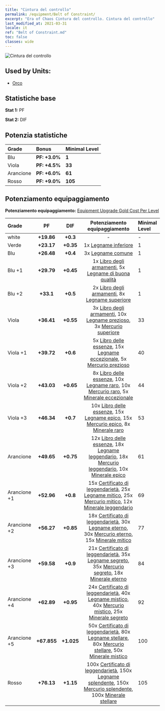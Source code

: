 ```yaml
---
title: "Cintura del controllo"
permalink: /equipment/Belt of Constraint/
excerpt: "Era of Chaos Cintura del controllo. Cintura del controllo"
last_modified_at: 2021-03-31
locale: it
ref: "Belt of Constraint.md"
toc: false
classes: wide
---
```


  ![Cintura del controllo](/images/e/e_4032.png)

## Used by Units:

* [Orco](/it/units/Orc/) 


## Statistiche base
 **Stat 1:** PF

 **Stat 2:** DIF

## Potenzia statistiche

  |     Grade    |   Bonus | Minimal Level | 
  |:-------------|:--------|:--------------| 
  | Blu | **PF: +3.0%** | **1** | 
  | Viola | **PF: +4.5%** | **33** | 
  | Arancione | **PF: +6.0%** | **61** | 
  | Rosso | **PF: +9.0%** | **105** | 


## Potenziamento equipaggiamento
 **Potenziamento equipaggiamento:** [Equipment Upgrade Gold Cost Per Level](/equipment/EquipmentUpgradeCostPerLevel/) 

  |          Grade      | PF | DIF | Potenziamento equipaggiamento | Minimal Level |
  |:--------------------|:---------:|:---------:|:----------------:|:--------------|
  | white | **+19.86** | **+0.3** | - | - |
  | Verde | **+23.17** | **+0.35** | 1x [Legname inferiore](/it/Items/mat_1/) | 1 |
  | Blu | **+26.48** | **+0.4** | 3x [Legname comune](/it/Items/mat_7/) | 1 |
  | Blu +1 | **+29.79** | **+0.45** | 1x [Libro degli armamenti](/it/Items/mat_18/), 5x [Legname di buona qualità](/it/Items/mat_13/) | 1 |
  | Blu +2 | **+33.1** | **+0.5** | 2x [Libro degli armamenti](/it/Items/mat_25/), 8x [Legname superiore](/it/Items/mat_20/) | 1 |
  | Viola | **+36.41** | **+0.55** | 3x [Libro degli armamenti](/it/Items/mat_32/), 10x [Legname prezioso](/it/Items/mat_27/), 3x [Mercurio superiore](/it/Items/mat_21/) | 33 |
  | Viola +1 | **+39.72** | **+0.6** | 5x [Libro delle essenze](/it/Items/mat_39/), 15x [Legname eccezionale](/it/Items/mat_34/), 5x [Mercurio prezioso](/it/Items/mat_28/) | 40 |
  | Viola +2 | **+43.03** | **+0.65** | 8x [Libro delle essenze](/it/Items/mat_46/), 10x [Legname raro](/it/Items/mat_41/), 10x [Mercurio raro](/it/Items/mat_42/), 5x [Minerale eccezionale](/it/Items/mat_33/) | 44 |
  | Viola +3 | **+46.34** | **+0.7** | 10x [Libro delle essenze](/it/Items/mat_53/), 15x [Legname epico](/it/Items/mat_48/), 15x [Mercurio epico](/it/Items/mat_49/), 8x [Minerale raro](/it/Items/mat_40/) | 53 |
  | Arancione | **+49.65** | **+0.75** | 12x [Libro delle essenze](/it/Items/mat_60/), 18x [Legname leggendario](/it/Items/mat_55/), 18x [Mercurio leggendario](/it/Items/mat_56/), 10x [Minerale epico](/it/Items/mat_47/) | 61 |
  | Arancione +1 | **+52.96** | **+0.8** | 15x [Certificato di leggendarietà](/it/Items/mat_67/), 25x [Legname mitico](/it/Items/mat_62/), 25x [Mercurio mitico](/it/Items/mat_63/), 12x [Minerale leggendario](/it/Items/mat_54/) | 69 |
  | Arancione +2 | **+56.27** | **+0.85** | 18x [Certificato di leggendarietà](/it/Items/mat_74/), 30x [Legname eterno](/it/Items/mat_69/), 30x [Mercurio eterno](/it/Items/mat_70/), 15x [Minerale mitico](/it/Items/mat_61/) | 77 |
  | Arancione +3 | **+59.58** | **+0.9** | 21x [Certificato di leggendarietà](/it/Items/mat_81/), 35x [Legname segreto](/it/Items/mat_76/), 35x [Mercurio segreto](/it/Items/mat_77/), 18x [Minerale eterno](/it/Items/mat_68/) | 84 |
  | Arancione +4 | **+62.89** | **+0.95** | 24x [Certificato di leggendarietà](/it/Items/mat_88/), 40x [Legname mistico](/it/Items/mat_83/), 40x [Mercurio mistico](/it/Items/mat_84/), 25x [Minerale segreto](/it/Items/mat_75/) | 92 |
  | Arancione +5 | **+67.855** | **+1.025** | 50x [Certificato di leggendarietà](/it/Items/mat_95/), 80x [Legname stellare](/it/Items/mat_90/), 80x [Mercurio stellare](/it/Items/mat_91/), 50x [Minerale mistico](/it/Items/mat_82/) | 100 |
  | Rosso | **+76.13** | **+1.15** | 100x [Certificato di leggendarietà](/it/Items/mat_102/), 150x [Legname splendente](/it/Items/mat_97/), 150x [Mercurio splendente](/it/Items/mat_98/), 100x [Minerale stellare](/it/Items/mat_89/) | 105 |

